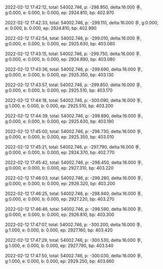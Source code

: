 2022-02-12 17:42:12, total: 54002.746, p: -298.950, delta:16.000 手, g:0.000, e: 0.000, b: 0.000, ep: 2924.810, bp: 402.970

2022-02-12 17:42:33, total: 54002.746, p: -299.110, delta:16.000 手, g:0.000, e: 0.000, b: 0.000, ep: 2924.810, bp: 402.990

2022-02-12 17:42:54, total: 54002.746, p: -299.010, delta:16.000 手, g:0.000, e: 0.000, b: 0.000, ep: 2925.630, bp: 403.080

2022-02-12 17:43:15, total: 54002.746, p: -299.750, delta:16.000 手, g:0.000, e: 0.000, b: 0.000, ep: 2924.890, bp: 403.080

2022-02-12 17:43:36, total: 54002.746, p: -299.690, delta:16.000 手, g:0.000, e: 0.000, b: 0.000, ep: 2925.350, bp: 403.130

2022-02-12 17:43:57, total: 54002.746, p: -299.850, delta:16.000 手, g:0.000, e: 0.000, b: 0.000, ep: 2925.510, bp: 403.170

2022-02-12 17:44:18, total: 54002.746, p: -300.090, delta:16.000 手, g:1.000, e: 0.000, b: 0.000, ep: 2925.510, bp: 403.200

2022-02-12 17:44:39, total: 54002.746, p: -299.890, delta:16.000 手, g:0.000, e: 0.000, b: 0.000, ep: 2925.630, bp: 403.190

2022-02-12 17:45:00, total: 54002.746, p: -298.730, delta:16.000 手, g:0.000, e: 0.000, b: 0.000, ep: 2925.350, bp: 403.010

2022-02-12 17:45:21, total: 54002.746, p: -297.790, delta:16.000 手, g:0.000, e: 0.000, b: 0.000, ep: 2924.370, bp: 402.770

2022-02-12 17:45:42, total: 54002.746, p: -298.450, delta:16.000 手, g:0.000, e: 0.000, b: 0.000, ep: 2927.310, bp: 403.220

2022-02-12 17:46:03, total: 54002.746, p: -299.280, delta:16.000 手, g:0.000, e: 0.000, b: 0.000, ep: 2926.320, bp: 403.200

2022-02-12 17:46:25, total: 54002.746, p: -298.940, delta:16.000 手, g:0.000, e: 0.000, b: 0.000, ep: 2927.220, bp: 403.270

2022-02-12 17:46:46, total: 54002.746, p: -299.590, delta:16.000 手, g:0.000, e: 0.000, b: 0.000, ep: 2926.810, bp: 403.300

2022-02-12 17:47:07, total: 54002.746, p: -300.200, delta:16.000 手, g:1.000, e: 0.000, b: 0.000, ep: 2927.160, bp: 403.420

2022-02-12 17:47:29, total: 54002.746, p: -300.530, delta:16.000 手, g:1.000, e: 0.000, b: 0.000, ep: 2927.790, bp: 403.540

2022-02-12 17:47:50, total: 54002.746, p: -300.030, delta:16.000 手, g:1.000, e: 0.000, b: 0.000, ep: 2929.250, bp: 403.660
